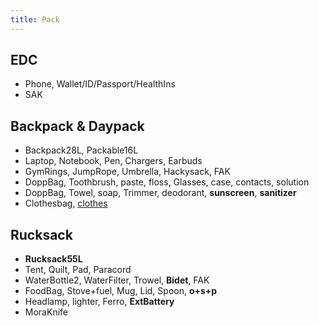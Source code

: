 ```yaml
---
title: Pack
---
```

## EDC
- Phone, Wallet/ID/Passport/HealthIns
- SAK

## Backpack & Daypack
- Backpack28L, Packable16L
- Laptop, Notebook, Pen, Chargers, Earbuds
- GymRings, JumpRope, Umbrella, Hackysack, FAK
- DoppBag, Toothbrush, paste, floss, Glasses, case, contacts, solution
- DoppBag, Towel, soap, Trimmer, deodorant, **sunscreen**, **sanitizer**
- Clothesbag, [clothes](/clothes)

## Rucksack
- **Rucksack55L**
- Tent, Quilt, Pad, Paracord
- WaterBottle2, WaterFilter, Trowel, **Bidet**, FAK
- FoodBag, Stove+fuel, Mug, Lid, Spoon, **o+s+p**
- Headlamp, lighter, Ferro, **ExtBattery**
- MoraKnife


